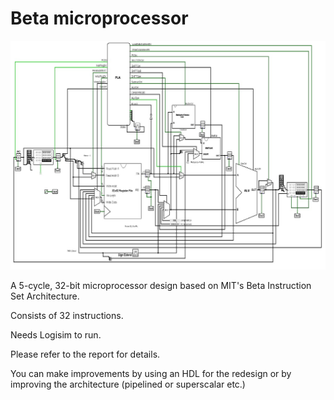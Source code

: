 # Beta microprocessor

![alt text](https://github.com/njininathan/beta-processor/blob/branch/proc.jpg?raw=true)

A 5-cycle, 32-bit microprocessor design based on MIT's Beta Instruction Set Architecture.

Consists of 32 instructions.

Needs Logisim to run.

Please refer to the report for details.

You can make improvements by using an HDL for the redesign or by improving the architecture (pipelined or superscalar etc.)
